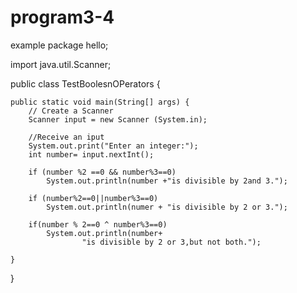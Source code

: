 # program3-4
example
package hello;

import java.util.Scanner;

public class TestBoolesnOPerators {

	public static void main(String[] args) {
		// Create a Scanner
		Scanner input = new Scanner (System.in);
		
		//Receive an iput 
		System.out.print("Enter an integer:");
		int number= input.nextInt();
		
		if (number %2 ==0 && number%3==0)
			System.out.println(number +"is divisible by 2and 3.");
		
		if (number%2==0||number%3==0)
			System.out.println(numer + "is divisible by 2 or 3.");
		
		if(number % 2==0 ^ number%3==0)
			System.out.println(number+
					"is divisible by 2 or 3,but not both.");
			
	}

}
